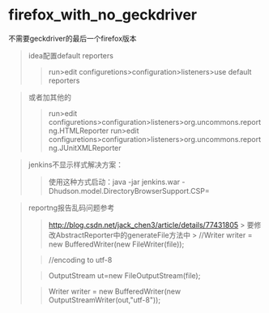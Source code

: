 # firefox_with_no_geckdriver
不需要geckdriver的最后一个firefox版本


>idea配置default reporters
>>run>edit configuretions>configuration>listeners>use default reporters


>或者加其他的
>>run>edit configuretions>configuration>listeners>org.uncommons.reportng.HTMLReporter
>>run>edit configuretions>configuration>listeners>org.uncommons.reportng.JUnitXMLReporter


>jenkins不显示样式解决方案：
>>使用这种方式启动：java  -jar jenkins.war -Dhudson.model.DirectoryBrowserSupport.CSP=

>reportng报告乱码问题参考
>>http://blog.csdn.net/jack_chen3/article/details/77431805 >
>>要修改AbstractReporter中的generateFile方法中 >
>>//Writer writer = new BufferedWriter(new FileWriter(file));
>
>>//encoding to utf-8
>
>>OutputStream ut=new FileOutputStream(file);
>
>>Writer writer = new BufferedWriter(new OutputStreamWriter(out,"utf-8"));
